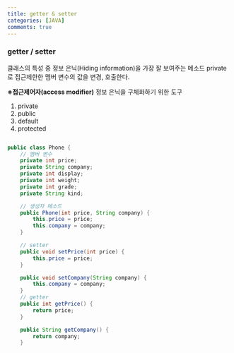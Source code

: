 ```yaml
---
title: getter & setter
categories: [JAVA]
comments: true
---
```


### getter / setter
클래스의 특성 중 정보 은닉(Hiding information)을 가장 잘 보여주는 메소드
private로 접근제한한 멤버 변수의 값을 변경, 호출한다.

**※접근제어자(access modifier)**
정보 은닉을 구체화하기 위한 도구
1. private
2. public
3. default
4. protected


```java

public class Phone {
    // 멤버 변수
    private int price;
    private String company;
    private int display;
    private int weight;
    private int grade;
    private String kind;

    // 생성자 메소드
    public Phone(int price, String company) {
        this.price = price;
        this.company = company;
    }

    // setter
    public void setPrice(int price) {
        this.price = price;
    }

    public void setCompany(String company) {
        this.company = company;
    }
    // getter
    public int getPrice() {
        return price;
    }

    public String getCompany() {
        return company;
    }
```